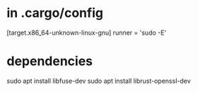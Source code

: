 # in .cargo/config
[target.x86_64-unknown-linux-gnu]
runner = 'sudo -E'

# dependencies
sudo apt install libfuse-dev
sudo apt install librust-openssl-dev